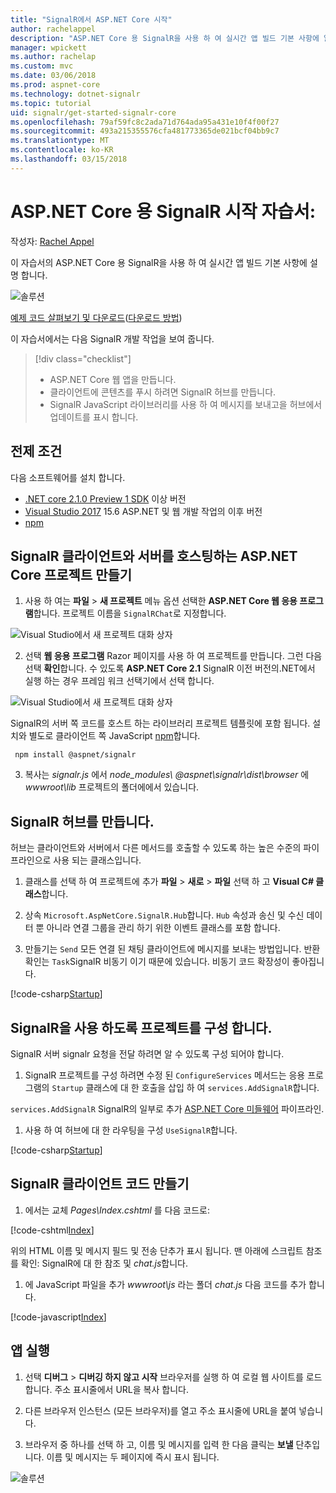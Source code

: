 ```yaml
---
title: "SignalR에서 ASP.NET Core 시작"
author: rachelappel
description: "ASP.NET Core 용 SignalR을 사용 하 여 실시간 앱 빌드 기본 사항에 알아봅니다."
manager: wpickett
ms.author: rachelap
ms.custom: mvc
ms.date: 03/06/2018
ms.prod: aspnet-core
ms.technology: dotnet-signalr
ms.topic: tutorial
uid: signalr/get-started-signalr-core
ms.openlocfilehash: 79af59fc8c2ada71d764ada95a431e10f4f00f27
ms.sourcegitcommit: 493a215355576cfa481773365de021bcf04bb9c7
ms.translationtype: MT
ms.contentlocale: ko-KR
ms.lasthandoff: 03/15/2018
---
```

# <a name="tutorial-get-started-with-signalr-for-aspnet-core"></a>ASP.NET Core 용 SignalR 시작 자습서:

작성자: [Rachel Appel](https://twitter.com/rachelappel)

이 자습서의 ASP.NET Core 용 SignalR을 사용 하 여 실시간 앱 빌드 기본 사항에 설명 합니다.

   ![솔루션](get-started-signalr-core/_static/signalr-get-started-finished.png)

[예제 코드 살펴보기 및 다운로드](https://github.com/aspnet/Docs/tree/master/aspnetcore/signalr/get-started-signalr-core/sample/)([다운로드 방법](xref:tutorials/index#how-to-download-a-sample))

이 자습서에서는 다음 SignalR 개발 작업을 보여 줍니다.

> [!div class="checklist"]
> * ASP.NET Core 웹 앱을 만듭니다.
> * 클라이언트에 콘텐츠를 푸시 하려면 SignalR 허브를 만듭니다.
> * SignalR JavaScript 라이브러리를 사용 하 여 메시지를 보내고을 허브에서 업데이트를 표시 합니다.

## <a name="prerequisites"></a>전제 조건

다음 소프트웨어를 설치 합니다.

* [.NET core 2.1.0 Preview 1 SDK](https://www.microsoft.com/net/download/dotnet-core/sdk-2.1.300-preview1) 이상 버전
* [Visual Studio 2017](https://www.visualstudio.com/downloads/) 15.6 ASP.NET 및 웹 개발 작업의 이후 버전
* [npm](https://www.npmjs.com/get-npm)

## <a name="create-an-aspnet-core-project-that-hosts-signalr-client-and-server"></a>SignalR 클라이언트와 서버를 호스팅하는 ASP.NET Core 프로젝트 만들기

1. 사용 하 여는 **파일** > **새 프로젝트** 메뉴 옵션 선택한 **ASP.NET Core 웹 응용 프로그램**합니다. 프로젝트 이름을 `SignalRChat`로 지정합니다.

  ![Visual Studio에서 새 프로젝트 대화 상자](get-started-signalr-core/_static/signalr-new-project-dialog.png)

2. 선택 **웹 응용 프로그램** Razor 페이지를 사용 하 여 프로젝트를 만듭니다. 그런 다음 선택 **확인**합니다. 수 있도록 **ASP.NET Core 2.1** SignalR 이전 버전의.NET에서 실행 하는 경우 프레임 워크 선택기에서 선택 합니다.

  ![Visual Studio에서 새 프로젝트 대화 상자](get-started-signalr-core/_static/signalr-new-project-choose-type.png)

  SignalR의 서버 쪽 코드를 호스트 하는 라이브러리 프로젝트 템플릿에 포함 됩니다. 설치와 별도로 클라이언트 쪽 JavaScript [npm](https://www.npmjs.com/)합니다.

  ```console
   npm install @aspnet/signalr
  ```

3. 복사는 *signalr.js* 에서 *node_modules\\ @aspnet\signalr\dist\browser*  에 *wwwroot\lib* 프로젝트의 폴더에에서 있습니다.

## <a name="create-the-signalr-hub"></a>SignalR 허브를 만듭니다.

허브는 클라이언트와 서버에서 다른 메서드를 호출할 수 있도록 하는 높은 수준의 파이프라인으로 사용 되는 클래스입니다.

1. 클래스를 선택 하 여 프로젝트에 추가 **파일** > **새로** > **파일** 선택 하 고 **Visual C# 클래스**합니다. 

1. 상속 `Microsoft.AspNetCore.SignalR.Hub`합니다. `Hub` 속성과 송신 및 수신 데이터 뿐 아니라 연결 그룹을 관리 하기 위한 이벤트 클래스를 포함 합니다.

1. 만들기는 `Send` 모든 연결 된 채팅 클라이언트에 메시지를 보내는 방법입니다. 반환 확인는 `Task`SignalR 비동기 이기 때문에 있습니다. 비동기 코드 확장성이 좋아집니다.

  [!code-csharp[Startup](get-started-signalr-core/sample/Hubs/ChatHub.cs?range=7-14)]

## <a name="configure-the-project-to-use-signalr"></a>SignalR을 사용 하도록 프로젝트를 구성 합니다.

SignalR 서버 signalr 요청을 전달 하려면 알 수 있도록 구성 되어야 합니다.

1. SignalR 프로젝트를 구성 하려면 수정 된 `ConfigureServices` 메서드는 응용 프로그램의 `Startup` 클래스에 대 한 호출을 삽입 하 여 `services.AddSignalR`합니다.

  `services.AddSignalR` SignalR의 일부로 추가 [ASP.NET Core 미들웨어](xref:fundamentals/middleware/index) 파이프라인.

1. 사용 하 여 허브에 대 한 라우팅을 구성 `UseSignalR`합니다.

  [!code-csharp[Startup](get-started-signalr-core/sample/Startup.cs?highlight=22,40-43)]

## <a name="create-the-signalr-client-code"></a>SignalR 클라이언트 코드 만들기

1. 에서는 교체 *Pages\Index.cshtml* 를 다음 코드로:

  [!code-cshtml[Index](get-started-signalr-core/sample/Pages/Index.cshtml)]

  위의 HTML 이름 및 메시지 필드 및 전송 단추가 표시 됩니다. 맨 아래에 스크립트 참조를 확인: SignalR에 대 한 참조 및 *chat.js*합니다.

1. 에 JavaScript 파일을 추가 *wwwroot\js* 라는 폴더 *chat.js* 다음 코드를 추가 합니다.

  [!code-javascript[Index](get-started-signalr-core/sample/wwwroot/js/chat.js)]

## <a name="run-the-app"></a>앱 실행

1. 선택 **디버그** > **디버깅 하지 않고 시작** 브라우저를 실행 하 여 로컬 웹 사이트를 로드 합니다. 주소 표시줄에서 URL을 복사 합니다.

1. 다른 브라우저 인스턴스 (모든 브라우저)를 열고 주소 표시줄에 URL을 붙여 넣습니다.

1. 브라우저 중 하나를 선택 하 고, 이름 및 메시지를 입력 한 다음 클릭는 **보낼** 단추입니다. 이름 및 메시지는 두 페이지에 즉시 표시 됩니다.

  ![솔루션](get-started-signalr-core/_static/signalr-get-started-finished.png)

